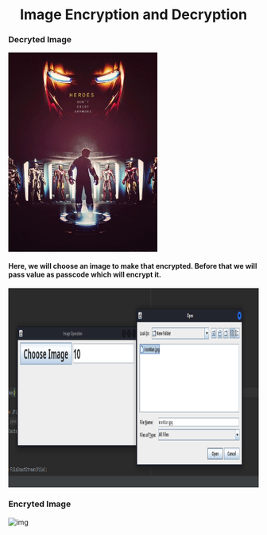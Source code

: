 <h1 align="center">Image Encryption and Decryption</h1>
<h3 >Decryted Image</h3>
<img align="center" alt="img" width="300" height="400" src="ironMan.jpg">
<h4 >Here, we will choose an image to make that encrypted. Before that we will pass value as passcode which will encrypt it.</h3>
<img align="center" alt="img2" width="700" height="400" src="Interface.png">
<h3 >Encryted Image</h3>
<img align="center" alt="img" width="300" height="400" src="ironManEncrypt.jpg">
